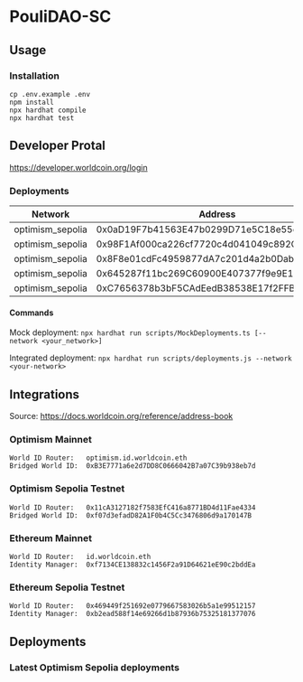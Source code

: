 # PouliDAO-SC

## Usage

### Installation

```shell
cp .env.example .env
npm install
npx hardhat compile
npx hardhat test
```

## Developer Protal

https://developer.worldcoin.org/login

### Deployments

| Network          | Address                                    | Abi                                                                 |
| ---------------- | ------------------------------------------ | ------------------------------------------------------------------- |
| optimism_sepolia | 0x0aD19F7b41563E47b0299D71e5C18e55eB9E42d5 | <a href="./abis/MyToken.json">MyToken</a>                           |
| optimism_sepolia | 0x98F1Af000ca226cf7720c4d041049c892C701587 | <a href="./abis/MyGovernorDao.json">MyGovernorDao</a>               |
| optimism_sepolia | 0x8F8e01cdFc4959877dA7c201d4a2b0Dab471EdAB | <a href="./abis/WorldIdMock.json">WorldIdMock</a>                   |
| optimism_sepolia | 0x645287f11bc269C60900E407377f9e9E15FBe12C | <a href="./abis/WorldVerify.json">WorldVerify</a>                   |
| optimism_sepolia | 0xC7656378b3bF5CAdEedB38538E17f2FFBa02F213 | <a href="./abis/MyGovernorDaoFactory.json">MyGovernorDaoFactory</a> |

#### Commands

Mock deployment:
`npx hardhat run scripts/MockDeployments.ts [--network <your_network>]`

Integrated deployment:
`npx hardhat run scripts/deployments.js --network <your-network>`

## Integrations

Source: https://docs.worldcoin.org/reference/address-book

### Optimism Mainnet

```
World ID Router:   optimism.id.worldcoin.eth
Bridged World ID:  0xB3E7771a6e2d7DD8C0666042B7a07C39b938eb7d
```

### Optimism Sepolia Testnet

```
World ID Router:   0x11cA3127182f7583EfC416a8771BD4d11Fae4334
Bridged World ID:  0xf07d3efadD82A1F0b4C5Cc3476806d9a170147B
```

### Ethereum Mainnet

```
World ID Router:   id.worldcoin.eth
Identity Manager:  0xf7134CE138832c1456F2a91D64621eE90c2bddEa
```

### Ethereum Sepolia Testnet

```
World ID Router:   0x469449f251692e0779667583026b5a1e99512157
Identity Manager:  0xb2ead588f14e69266d1b87936b75325181377076
```

## Deployments

### Latest Optimism Sepolia deployments
